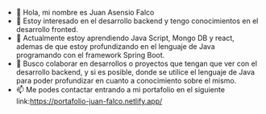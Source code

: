- 👋 Hola, mi nombre es Juan Asensio Falco
- 👀 Estoy interesado en el desarrollo backend y tengo conocimientos en el desarrollo fronted.
- 🌱 Actualmente estoy aprendiendo Java Script, Mongo DB y react, ademas de que estoy profundizando en el lenguaje de Java programando con el framework Spring Boot.
- 💞️ Busco colaborar en desarrollos o proyectos que tengan que ver con el desarrollo backend, y si es posible, donde se utilice el lenguaje de Java para poder profundizar en cuanto a conocimiento sobre el mismo. 
- 📫 Me podes contactar entrando a mi portafolio en el siguiente link:https://portafolio-juan-falco.netlify.app/

<!---
Falkito21/Falkito21 is a ✨ special ✨ repository because its `README.md` (this file) appears on your GitHub profile.
You can click the Preview link to take a look at your changes.
--->
